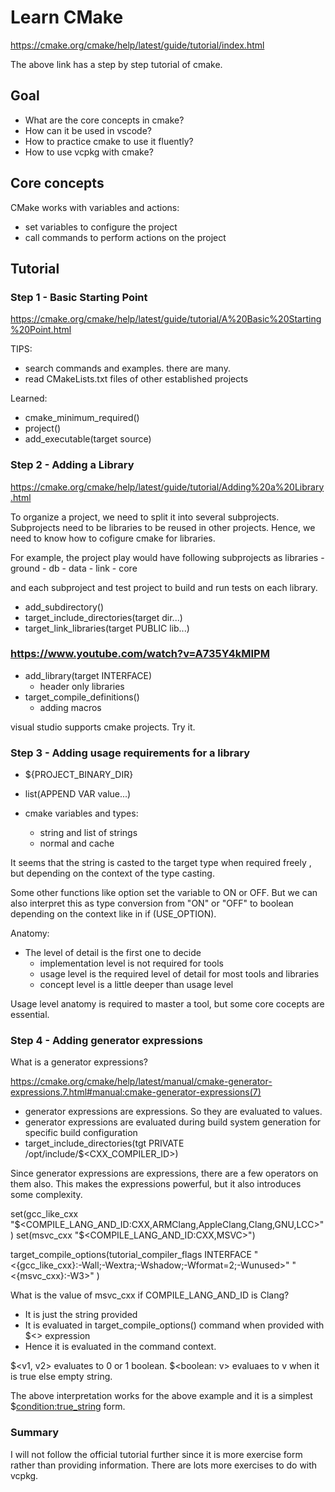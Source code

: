 # Learn CMake

https://cmake.org/cmake/help/latest/guide/tutorial/index.html

The above link has a step by step tutorial of cmake. 

## Goal

- What are the core concepts in cmake?
- How can it be used in vscode?
- How to practice cmake to use it fluently?
- How to use vcpkg with cmake?

## Core concepts 

CMake works with variables and actions:
- set variables to configure the project
- call commands to perform actions on the project

## Tutorial

### Step 1 - Basic Starting Point

https://cmake.org/cmake/help/latest/guide/tutorial/A%20Basic%20Starting%20Point.html

TIPS:
- search commands and examples. there are many.
- read CMakeLists.txt files of other established projects

Learned:
- cmake_minimum_required()
- project()
- add_executable(target source)


### Step 2 - Adding a Library

https://cmake.org/cmake/help/latest/guide/tutorial/Adding%20a%20Library.html

To organize a project, we need to split it into several subprojects. 
Subprojects need to be libraries to be reused in other projects. 
Hence, we need to know how to cofigure cmake for libraries. 

For example, the project play would have following subprojects as libraries
    - ground
    - db
    - data
    - link
    - core

and each subproject and test project to build and run tests on each library.

- add_subdirectory()
- target_include_directories(target dir...)
- target_link_libraries(target PUBLIC lib...)

### https://www.youtube.com/watch?v=A735Y4kMIPM

- add_library(target INTERFACE)
    - header only libraries
- target_compile_definitions()
    - adding macros

visual studio supports cmake projects. Try it.

### Step 3 - Adding usage requirements for a library

- ${PROJECT_BINARY_DIR}
- list(APPEND VAR value...)

- cmake variables and types:
    - string and list of strings 
    - normal and cache 

It seems that the string is casted to the target type when required freely
, but depending on the context of the type casting.

Some other functions like option set the variable to ON or OFF. 
But we can also interpret this as type conversion from "ON" or "OFF" to 
boolean depending on the context like in if (USE_OPTION).


Anatomy:
- The level of detail is the first one to decide
    - implementation level is not required for tools
    - usage level is the required level of detail for most tools and libraries
    - concept level is a little deeper than usage level

Usage level anatomy is required to master a tool, but some core cocepts 
are essential. 


### Step 4 - Adding generator expressions

What is a generator expressions?

https://cmake.org/cmake/help/latest/manual/cmake-generator-expressions.7.html#manual:cmake-generator-expressions(7)

- generator expressions are expressions. So they are evaluated to values. 
- generator expressions are evaluated during build system generation for specific build configuration
- target_include_directories(tgt PRIVATE /opt/include/$<CXX_COMPILER_ID>)

Since generator expressions are expressions, there are a few operators on them also.
This makes the expressions powerful, but it also introduces some complexity. 

set(gcc_like_cxx "$<COMPILE_LANG_AND_ID:CXX,ARMClang,AppleClang,Clang,GNU,LCC>")
set(msvc_cxx "$<COMPILE_LANG_AND_ID:CXX,MSVC>")

target_compile_options(tutorial_compiler_flags INTERFACE
  "$<${gcc_like_cxx}:-Wall;-Wextra;-Wshadow;-Wformat=2;-Wunused>"
  "$<${msvc_cxx}:-W3>"
)

What is the value of msvc_cxx if COMPILE_LANG_AND_ID is Clang?
- It is just the string provided
- It is evaluated in target_compile_options() command when provided with $<> expression
- Hence it is evaluated in the command context.

$<v1, v2> evaluates to 0 or 1 boolean.
$<boolean: v> evaluaes to v when it is true else empty string.

The above interpretation works for the above example and it is a simplest $<condition:true_string> form.

### Summary

I will not follow the official tutorial further since it is more exercise form rather than 
providing information. There are lots more exercises to do with vcpkg. 

















